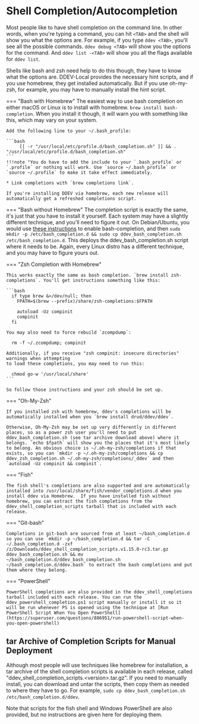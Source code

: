 # Shell Completion/Autocompletion

Most people like to have shell completion on the command line. In other words, when you're typing a command, you can hit `<TAB>` and the shell will show you what the options are. For example, if you type `ddev <TAB>`, you'll see all the possible commands. `ddev debug <TAB>` will show you the options for the command. And `ddev list -<TAB>` will show you all the flags available for `ddev list`.

Shells like bash and zsh need help to do this though, they have to know what the options are. DDEV-Local provides the necessary hint scripts, and if you use homebrew, they get installed automatically. But if you use oh-my-zsh, for example, you may have to manually install the hint script.


=== "Bash with Homebrew"
    The easiest way to use bash completion on either macOS or Linux is to install with homebrew. `brew install bash-completion`. When you install it though, it will warn you with something like this, which may vary on your system.

    Add the following line to your ~/.bash_profile:

    ```bash
         [[ -r "/usr/local/etc/profile.d/bash_completion.sh" ]] && . "/usr/local/etc/profile.d/bash_completion.sh"
    ```
    !!!note "You do have to add the include to your `.bash_profile` or `.profile` or nothing will work. Use `source ~/.bash_profile` or `source ~/.profile` to make it take effect immediately.

    * Link completions with `brew completions link`.

    If you're installing DDEV via homebrew, each new release will automatically get a refreshed completions script.

=== "Bash without Homebrew"
    The completion script is exactly the same, it's just that you have to install it yourself. Each system may have a slightly different technique, and you'll need to figure it out. On Debian/Ubuntu, you would use [these instructions](https://www.cyberciti.biz/faq/add-bash-auto-completion-in-ubuntu-linux/) to enable bash-completion, and then `sudo mkdir -p /etc/bash_completion.d && sudo cp ddev_bash_completion.sh /etc/bash_completion.d`. This deploys the ddev_bash_completion.sh script where it needs to be. Again, every Linux distro has a different technique, and you may have to figure yours out.


=== "Zsh Completion with Homebrew"

    This works exactly the same as bash completion. `brew install zsh-completions`. You'll get instructions something like this:

    ```bash
      if type brew &>/dev/null; then
        FPATH=$(brew --prefix)/share/zsh-completions:$FPATH
    
        autoload -Uz compinit
        compinit
      fi
    
    You may also need to force rebuild `zcompdump`:
    
      rm -f ~/.zcompdump; compinit
    
    Additionally, if you receive "zsh compinit: insecure directories" warnings when attempting
    to load these completions, you may need to run this:
    
      chmod go-w '/usr/local/share'
    ```
    
    So follow those instructions and your zsh should be set up.

=== "Oh-My-Zsh"

    If you installed zsh with homebrew, ddev's completions will be automatically installed when you `brew install drud/ddev/ddev`.
    
    Otherwise, Oh-My-Zsh may be set up very differently in different places, so as a power zsh user you'll need to put ddev_bash_completion.sh (see tar archive download above) where it belongs. `echo $fpath` will show you the places that it's most likely to belong. An obvious choice is ~/.oh-my-zsh/completions if that exists, so you can `mkdir -p ~/.oh-my-zsh/completions && cp ddev_zsh_completion.sh ~/.oh-my-zsh/completions/_ddev` and then `autoload -Uz compinit && compinit`.

=== "Fish"

    The fish shell's completions are also supported and are automatically installed into /usr/local/share/fish/vendor_completions.d when you install ddev via Homebrew.  If you have installed fish without homebrew, you can extract the fish completions from the ddev_shell_completion_scripts tarball that is included with each release.

=== "Git-bash"

    Completions in git-bash are sourced from at least ~/bash_completion.d so you can use `mkdir -p ~/bash_completion.d && tar -C ~/.bash_completion.d -zxf /z/Downloads/ddev_shell_completion_scripts.v1.15.0-rc3.tar.gz ddev_bash_completion.sh && mv ~/bash_completion.d/ddev_bash_completion.sh ~/bash_completion.d/ddev.bash` to extract the bash completions and put them where they belong.

=== "PowerShell"

    PowerShell completions are also provided in the ddev_shell_completions tarball included with each release. You can run the ddev_powershell_completion.ps1 script manually or install it so it will be run whenever PS is opened using the technique at [Run PowerShell Script When You Open PowerShell](https://superuser.com/questions/886951/run-powershell-script-when-you-open-powershell)

## tar Archive of Completion Scripts for Manual Deployment

Although most people will use techniques like homebrew for installation, a tar archive of the shell completion scripts is available in each release, called "ddev_shell_completion_scripts.\<version\>.tar.gz". If you need to manually install, you can download and untar the scripts, then copy them as needed to where they have to go. For example, `sudo cp ddev_bash_completion.sh /etc/bash_completion.d/ddev`.

Note that scripts for the fish shell and Windows PowerShell are also provided, but no instructions are given here for deploying them.
